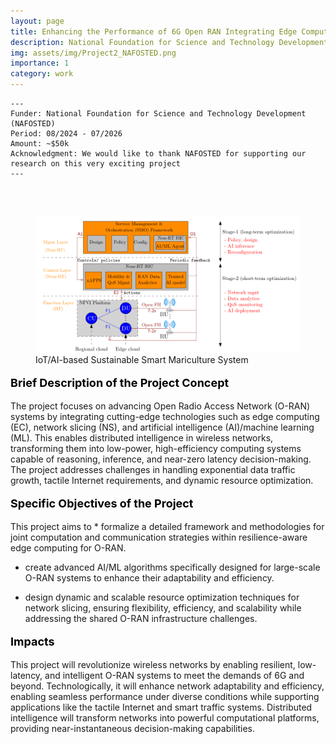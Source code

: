```yaml
---
layout: page
title: Enhancing the Performance of 6G Open RAN Integrating Edge Computing and Network Slicing
description: National Foundation for Science and Technology Development (NAFOSTED)
img: assets/img/Project2_NAFOSTED.png
importance: 1
category: work
---
```


    ---
    Funder: National Foundation for Science and Technology Development (NAFOSTED)
    Period: 08/2024 - 07/2026
    Amount: ~$50k
    Acknowledgment: We would like to thank NAFOSTED for supporting our research on this very exciting project
    ---
    


<div id="v-space">
<br>
<br>
<figure>
  <img src="/assets/img/Project2_NAFOSTED.png" width="700" />
  <figcaption>IoT/AI-based Sustainable Smart Mariculture System</figcaption>
</figure>


<p style="text-align: left; color: black; font-size:18px;font-weight:bold">Brief Description of the Project Concept</p>
The project focuses on advancing Open Radio Access Network (O-RAN) systems by integrating cutting-edge technologies such as edge computing (EC), network slicing (NS), and artificial intelligence (AI)/machine learning (ML). This enables distributed intelligence in wireless networks, transforming them into low-power, high-efficiency computing systems capable of reasoning, inference, and near-zero latency decision-making. The project addresses challenges in handling exponential data traffic growth, tactile Internet requirements, and dynamic resource optimization.

<p style="text-align: left; color: black; font-size:18px;font-weight:bold">Specific Objectives of the Project</p>
This project aims to
* formalize a detailed framework and methodologies for joint computation and communication strategies within resilience-aware edge computing for O-RAN.

* create advanced AI/ML algorithms specifically designed for large-scale O-RAN systems to enhance their adaptability and efficiency.
  
* design dynamic and scalable resource optimization techniques for network slicing, ensuring flexibility, efficiency, and scalability while addressing the shared O-RAN infrastructure challenges.

<p style="text-align: left; color: black; font-size:18px;font-weight:bold">Impacts</p>
This project will revolutionize wireless networks by enabling resilient, low-latency, and intelligent O-RAN systems to meet the demands of 6G and beyond. Technologically, it will enhance network adaptability and efficiency, enabling seamless performance under diverse conditions while supporting applications like the tactile Internet and smart traffic systems. Distributed intelligence will transform networks into powerful computational platforms, providing near-instantaneous decision-making capabilities. 

